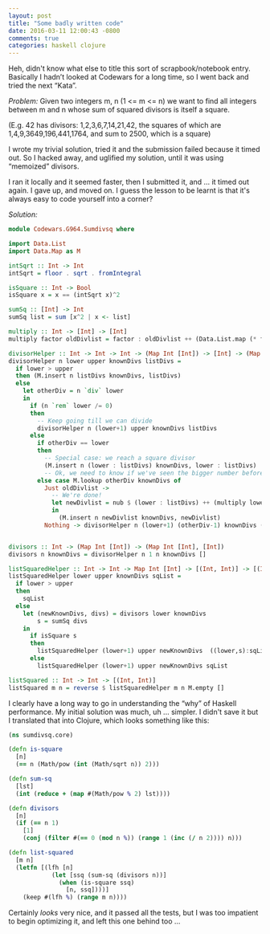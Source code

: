 ```yaml
---
layout: post
title: "Some badly written code"
date: 2016-03-11 12:00:43 -0800
comments: true
categories: haskell clojure
---
```


Heh, didn't know what else to title this sort of scrapbook/notebook entry. Basically I hadn’t looked at Codewars for a long time, so I went back and tried the next “Kata”.

_Problem:_ Given two integers m, n (1 <= m <= n) we want to find all integers between m and n whose sum of squared divisors is itself a square.

(E.g. 42 has divisors: 1,2,3,6,7,14,21,42, the squares of which are 1,4,9,3649,196,441,1764, and sum to 2500, which is a square)

I wrote my trivial solution, tried it and the submission failed because it timed out. So I hacked away, and uglified my solution, until it was using “memoized” divisors.

I ran it locally and it seemed faster, then I submitted it, and … it timed out again. I gave up, and moved on. I guess the lesson to be learnt is that it's always easy to code yourself into a corner? 

_Solution:_

```haskell
module Codewars.G964.Sumdivsq where

import Data.List
import Data.Map as M

intSqrt :: Int -> Int
intSqrt = floor . sqrt . fromIntegral

isSquare :: Int -> Bool
isSquare x = x == (intSqrt x)^2

sumSq :: [Int] -> Int
sumSq list = sum [x^2 | x <- list]

multiply :: Int -> [Int] -> [Int]
multiply factor oldDivlist = factor : oldDivlist ++ (Data.List.map (* factor) oldDivlist)

divisorHelper :: Int -> Int -> Int -> (Map Int [Int]) -> [Int] -> (Map Int [Int], [Int])
divisorHelper n lower upper knownDivs listDivs =
  if lower > upper
  then (M.insert n listDivs knownDivs, listDivs)
  else
    let otherDiv = n `div` lower
    in
      if (n `rem` lower /= 0)
      then
        -- Keep going till we can divide
        divisorHelper n (lower+1) upper knownDivs listDivs
      else
        if otherDiv == lower
        then
          -- Special case: we reach a square divisor
          (M.insert n (lower : listDivs) knownDivs, lower : listDivs)
          -- Ok, we need to know if we've seen the bigger number before
        else case M.lookup otherDiv knownDivs of
          Just oldDivlist ->
            -- We're done!
            let newDivlist = nub $ (lower : listDivs) ++ (multiply lower oldDivlist)
            in
              (M.insert n newDivlist knownDivs, newDivlist)
          Nothing -> divisorHelper n (lower+1) (otherDiv-1) knownDivs (lower : otherDiv : listDivs)


divisors :: Int -> (Map Int [Int]) -> (Map Int [Int], [Int])
divisors n knownDivs = divisorHelper n 1 n knownDivs []

listSquaredHelper :: Int -> Int -> Map Int [Int] -> [(Int, Int)] -> [(Int, Int)]
listSquaredHelper lower upper knownDivs sqList =
  if lower > upper
  then
    sqList
  else
    let (newKnownDivs, divs) = divisors lower knownDivs
        s = sumSq divs
    in
      if isSquare s
      then
        listSquaredHelper (lower+1) upper newKnownDivs  ((lower,s):sqList)
      else
        listSquaredHelper (lower+1) upper newKnownDivs sqList

listSquared :: Int -> Int -> [(Int, Int)]
listSquared m n = reverse $ listSquaredHelper m n M.empty []

```

I clearly have a long way to go in understanding the “why” of Haskell performance. My initial solution was much, uh ... simpler. I didn't save it but I translated that into Clojure, which looks something like this:

```clojure
(ns sumdivsq.core)

(defn is-square
  [n]
  (== n (Math/pow (int (Math/sqrt n)) 2)))

(defn sum-sq
  [lst]
  (int (reduce + (map #(Math/pow % 2) lst))))

(defn divisors
  [n]
  (if (== n 1)
    [1]
    (conj (filter #(== 0 (mod n %)) (range 1 (inc (/ n 2)))) n)))

(defn list-squared
  [m n]
  (letfn [(lfh [n]
            (let [ssq (sum-sq (divisors n))]
              (when (is-square ssq)
                [n, ssq])))]
    (keep #(lfh %) (range m n))))
```

Certainly _looks_ very nice, and it passed all the tests, but I was too impatient to begin optimizing it, and left this one behind too ...
